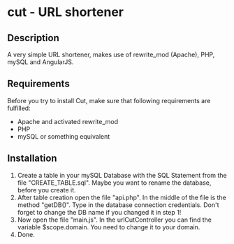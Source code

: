 # cut - URL shortener

## Description

A very simple URL shortener, makes use of rewrite_mod (Apache), PHP, mySQL and AngularJS.

## Requirements

Before you try to install Cut, make sure that following requirements are fulfilled:
* Apache and activated rewrite_mod
* PHP
* mySQL or something equivalent

## Installation

1. Create a table in your mySQL Database  with the SQL Statement from the file "CREATE_TABLE.sql". Maybe you want to rename the database, before you create it.
2. After table creation open the file "api.php". In the middle of the file is the method "getDB()". Type in the database connection credentials. Don't forget to change the DB name if you changed it in step 1!
3. Now open the file "main.js". In the urlCutController you can find the variable $scope.domain. You need to change it to your domain.
4. Done.
